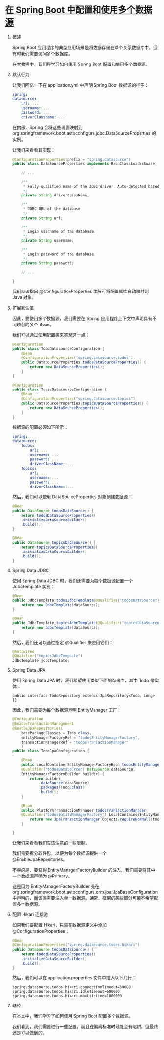 # [在 Spring Boot 中配置和使用多个数据源](https://www.baeldung.com/spring-boot-configure-multiple-datasources)

1. 概述

    Spring Boot 应用程序的典型应用场景是将数据存储在单个关系数据库中。但有时我们需要访问多个数据库。

    在本教程中，我们将学习如何使用 Spring Boot 配置和使用多个数据源。

2. 默认行为

    让我们回忆一下在 application.yml 中声明 Spring Boot 数据源的样子：

    ```yml
    spring:
    datasource:
        url: ...
        username: ...
        password: ...
        driverClassname: ...
    ```

    在内部，Spring 会将这些设置映射到 org.springframework.boot.autoconfigure.jdbc.DataSourceProperties 的实例。

    让我们来看看其实现：

    ```java
    @ConfigurationProperties(prefix = "spring.datasource")
    public class DataSourceProperties implements BeanClassLoaderAware, InitializingBean {

        // ...

        /**
         * Fully qualified name of the JDBC driver. Auto-detected based on the URL by default.
         */
        private String driverClassName;

        /**
         * JDBC URL of the database.
         */
        private String url;

        /**
         * Login username of the database.
         */
        private String username;

        /**
         * Login password of the database.
         */
        private String password;

        // ...

    }
    ```

    我们应该指出 @ConfigurationProperties 注解可将配置属性自动映射到 Java 对象。

3. 扩展默认值

    因此，要使用多个数据源，我们需要在 Spring 应用程序上下文中声明具有不同映射的多个 Bean。

    我们可以通过使用配置类来实现这一点：

    ```java
    @Configuration
    public class TodoDatasourceConfiguration {
        @Bean
        @ConfigurationProperties("spring.datasource.todos")
        public DataSourceProperties todosDataSourceProperties() {
            return new DataSourceProperties();
        }
    }

    @Configuration
    public class TopicDatasourceConfiguration {
        @Bean
        @ConfigurationProperties("spring.datasource.topics")
        public DataSourceProperties topicsDataSourceProperties() {
            return new DataSourceProperties();
        }
    }
    ```

    数据源的配置必须如下所示：

    ```yml
    spring:
    datasource:
        todos:
            url: ...
            username: ...
            password: ...
            driverClassName: ...
        topics:
            url: ...
            username: ...
            password: ...
            driverClassName: ...
    ```

    然后，我们可以使用 DataSourceProperties 对象创建数据源：

    ```java
    @Bean
    public DataSource todosDataSource() {
        return todosDataSourceProperties()
        .initializeDataSourceBuilder()
        .build();
    }

    @Bean
    public DataSource topicsDataSource() {
        return topicsDataSourceProperties()
        .initializeDataSourceBuilder()
        .build();
    }
    ```

4. Spring Data JDBC

    使用 Spring Data JDBC 时，我们还需要为每个数据源配置一个 JdbcTemplate 实例：

    ```java
    @Bean
    public JdbcTemplate todosJdbcTemplate(@Qualifier("todosDataSource") DataSource dataSource) {
        return new JdbcTemplate(dataSource);
    }

    @Bean
    public JdbcTemplate topicsJdbcTemplate(@Qualifier("topicsDataSource") DataSource dataSource) {
        return new JdbcTemplate(dataSource);
    }
    ```

    然后，我们还可以通过指定 @Qualifier 来使用它们：

    ```java
    @Autowired
    @Qualifier("topicsJdbcTemplate")
    JdbcTemplate jdbcTemplate;
    ```

5. Spring Data JPA

    使用 Spring Data JPA 时，我们希望使用类似下面的存储库，其中 Todo 是实体：

    `public interface TodoRepository extends JpaRepository<Todo, Long> {}`

    因此，我们需要为每个数据源声明 EntityManager 工厂：

    ```java
    @Configuration
    @EnableTransactionManagement
    @EnableJpaRepositories(
        basePackageClasses = Todo.class,
        entityManagerFactoryRef = "todosEntityManagerFactory",
        transactionManagerRef = "todosTransactionManager"
        )
    public class TodoJpaConfiguration {

        @Bean
        public LocalContainerEntityManagerFactoryBean todosEntityManagerFactory(
        @Qualifier("todosDataSource") DataSource dataSource,
        EntityManagerFactoryBuilder builder) {
            return builder
                .dataSource(dataSource)
                .packages(Todo.class)
                .build();
        }

        @Bean
        public PlatformTransactionManager todosTransactionManager(
        @Qualifier("todosEntityManagerFactory") LocalContainerEntityManagerFactoryBean todosEntityManagerFactory) {
            return new JpaTransactionManager(Objects.requireNonNull(todosEntityManagerFactory.getObject()));
        }

    }
    ```

    让我们来看看我们应该注意的一些限制。

    我们需要拆分软件包，以便为每个数据源提供一个 @EnableJpaRepositories。

    不幸的是，要获得 EntityManagerFactoryBuilder 的注入，我们需要将其中一个数据源声明为 @Primary。

    这是因为 EntityManagerFactoryBuilder 是在 org.springframework.boot.autoconfigure.orm.jpa.JpaBaseConfiguration 中声明的，而该类需要注入单一数据源。通常，框架的某些部分可能不希望配置多个数据源。

6. 配置 Hikari 连接池

    如果我们要配置 [Hikari](https://www.baeldung.com/spring-boot-hikari)，只需在数据源定义中添加 @ConfigurationProperties：

    ```java
    @Bean
    @ConfigurationProperties("spring.datasource.todos.hikari")
    public DataSource todosDataSource() {
        return todosDataSourceProperties()
        .initializeDataSourceBuilder()
        .build();
    }
    ```

    然后，我们可以在 application.properties 文件中插入以下几行：

    ```properties
    spring.datasource.todos.hikari.connectionTimeout=30000
    spring.datasource.todos.hikari.idleTimeout=600000
    spring.datasource.todos.hikari.maxLifetime=1800000
    ```

7. 结论

    在本文中，我们学习了如何使用 Spring Boot 配置多个数据源。

    我们看到，我们需要进行一些配置，而且在偏离标准时可能会有陷阱，但最终还是可以做到的。
